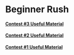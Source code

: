 # Beginner Rush
#### [Contest #3 Useful Material](./Contest%203/Links.md "Useful Links")
#### [Contest #2 Useful Material](./Contest%202/Links.md "Useful Links")
#### [Contest #1 Useful Material](./Contest%201/Links.md "Useful Links")
